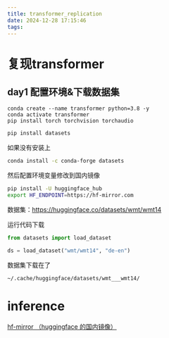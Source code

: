 ```yaml
---
title: transformer_replication
date: 2024-12-28 17:15:46
tags:
---
```


# 复现transformer

## day1 配置环境&下载数据集

```shell
conda create --name transformer python=3.8 -y
conda activate transformer
pip install torch torchvision torchaudio
```

```sh
pip install datasets
```

如果没有安装上

```sh
conda install -c conda-forge datasets
```

然后配置环境变量修改到国内镜像
```sh
pip install -U huggingface_hub
export HF_ENDPOINT=https://hf-mirror.com
```

数据集：https://huggingface.co/datasets/wmt/wmt14

运行代码下载
```py
from datasets import load_dataset

ds = load_dataset("wmt/wmt14", "de-en")
```

数据集下载在了
```
~/.cache/huggingface/datasets/wmt___wmt14/
```

# inference
[hf-mirror （huggingface 的国内镜像）](https://blog.csdn.net/weixin_40959890/article/details/140319652)
